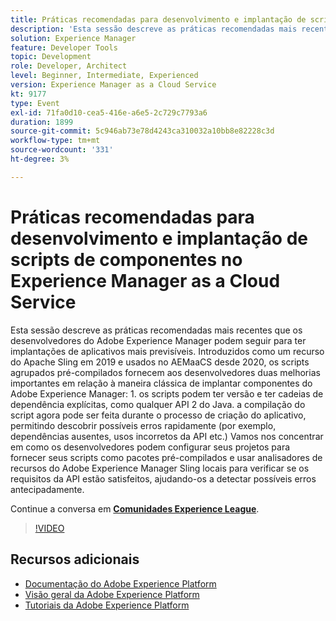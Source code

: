 ```yaml
---
title: Práticas recomendadas para desenvolvimento e implantação de scripts de componentes no Experience Manager as a Cloud Service
description: 'Esta sessão descreve as práticas recomendadas mais recentes que os desenvolvedores do Adobe Experience Manager podem seguir para ter implantações de aplicativos mais previsíveis. Introduzido como um recurso do Apache Sling em 2019 e usado no AEMaaCS desde 2020, os scripts agrupados pré-compilados fornecem aos desenvolvedores duas melhorias importantes em relação à maneira clássica de implantar componentes do Adobe Experience Manager: 1. os scripts podem ter versão e ter cadeias de dependência explícitas, como qualquer API 2 do Java. a compilação do script agora pode ser feita durante o processo de criação do aplicativo, permitindo descobrir possíveis erros rapidamente (por exemplo, dependências ausentes, usos incorretos da API etc.) Vamos nos concentrar em como os desenvolvedores podem configurar seus projetos para fornecer seus scripts como pacotes pré-compilados e usar analisadores de recursos do Adobe Experience Manager Sling locais para verificar se os requisitos da API estão satisfeitos, ajudando-os a detectar possíveis erros antecipadamente.'
solution: Experience Manager
feature: Developer Tools
topic: Development
role: Developer, Architect
level: Beginner, Intermediate, Experienced
version: Experience Manager as a Cloud Service
kt: 9177
type: Event
exl-id: 71fa0d10-cea5-416e-a6e5-2c729c7793a6
duration: 1899
source-git-commit: 5c946ab73e78d4243ca310032a10bb8e82228c3d
workflow-type: tm+mt
source-wordcount: '331'
ht-degree: 3%

---
```


# Práticas recomendadas para desenvolvimento e implantação de scripts de componentes no Experience Manager as a Cloud Service

Esta sessão descreve as práticas recomendadas mais recentes que os desenvolvedores do Adobe Experience Manager podem seguir para ter implantações de aplicativos mais previsíveis. Introduzidos como um recurso do Apache Sling em 2019 e usados no AEMaaCS desde 2020, os scripts agrupados pré-compilados fornecem aos desenvolvedores duas melhorias importantes em relação à maneira clássica de implantar componentes do Adobe Experience Manager: 1. os scripts podem ter versão e ter cadeias de dependência explícitas, como qualquer API 2 do Java. a compilação do script agora pode ser feita durante o processo de criação do aplicativo, permitindo descobrir possíveis erros rapidamente (por exemplo, dependências ausentes, usos incorretos da API etc.) Vamos nos concentrar em como os desenvolvedores podem configurar seus projetos para fornecer seus scripts como pacotes pré-compilados e usar analisadores de recursos do Adobe Experience Manager Sling locais para verificar se os requisitos da API estão satisfeitos, ajudando-os a detectar possíveis erros antecipadamente.

Continue a conversa em **[Comunidades Experience League](https://adobe.ly/3zJrS0f)**.

>[!VIDEO](https://video.tv.adobe.com/v/337851/?quality=12&learn=on&hidetitle=true)

## Recursos adicionais

- [Documentação do Adobe Experience Platform](https://experienceleague.adobe.com/docs/experience-platform.html?lang=pt-BR)
- [Visão geral da Adobe Experience Platform](https://experienceleague.adobe.com/docs/experience-platform/landing/home.html?lang=pt-BR)
- [Tutoriais da Adobe Experience Platform](https://experienceleague.adobe.com/docs/platform-learn/tutorials/overview.html?lang=pt-BR)

